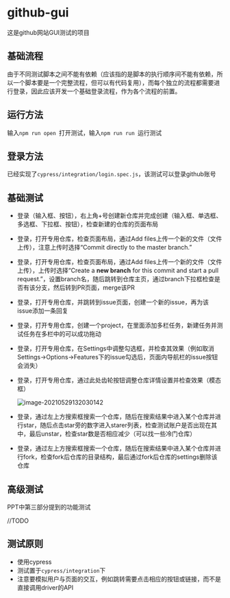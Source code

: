 # github-gui
这是github网站GUI测试的项目

## 基础流程

由于不同测试脚本之间不能有依赖（应该指的是脚本的执行顺序间不能有依赖，所以一个脚本要是一个完整流程，但可以有代码复用），而每个独立的流程都需要进行登录，因此应该开发一个基础登录流程，作为各个流程的前置。

## 运行方法

输入`npm run open `打开测试，输入`npm run run `运行测试

## 登录方法

已经实现了`cypress/integration/login.spec.js`，该测试可以登录github账号

## 基础测试

* 登录（输入框、按钮），右上角+号创建新仓库并完成创建（输入框、单选框、多选框、下拉框、按钮），检查新建的仓库的页面布局

* 登录，打开专用仓库，检查页面布局，通过Add files上传一个新的文件（文件上传），注意上传时选择“Commit directly to the master branch.”

* 登录，打开专用仓库，检查页面布局，通过Add files上传一个新的文件（文件上传），上传时选择“Create a **new branch** for this commit and start a pull request.”，设置branch名，随后跳转到仓库主页，通过branch下拉框检查是否有该分支，然后转到PR页面，merge该PR

* 登录，打开专用仓库，并跳转到issue页面，创建一个新的issue，再为该issue添加一条回复

* 登录，打开专用仓库，创建一个project，在里面添加多栏任务，新建任务并测试任务在多栏中的可以成功拖动

* 登录，打开专用仓库，在Settings中调整勾选框，并检查其效果（例如取消Settings->Options->Features下的issue勾选后，页面内导航栏的issue按钮会消失）

* 登录，打开专用仓库，通过此处齿轮按钮调整仓库详情设置并检查效果（模态框）

  ![image-20210529132030142](https://gitee.com/fangnuowu/img/raw/master///20210529132118.png)

* 登录，通过左上方搜索框搜索一个仓库，随后在搜索结果中进入某个仓库并进行star，随后点击star旁的数字进入starer列表，检查测试账户是否出现在其中，最后unstar，检查star数是否相应减少（可以找一些冷门仓库）

* 登录，通过左上方搜索框搜索一个仓库，随后在搜索结果中进入某个仓库并进行fork，检查fork后仓库的目录结构，最后通过fork后仓库的settings删除该仓库

## 高级测试

PPT中第三部分提到的功能测试

//TODO

## 测试原则

* 使用cypress
* 测试置于`cypress/integration`下
* 注意要模拟用户与页面的交互，例如跳转需要点击相应的按钮或链接，而不是直接调用driver的API

